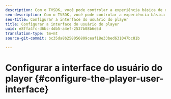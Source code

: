 ```yaml
---
description: Com o TVSDK, você pode controlar a experiência básica de reprodução de vídeo e ao vivo sob demanda (VOD). O TVSDK fornece métodos e propriedades na instância do player que você pode usar para configurar a interface do usuário do player.
seo-description: Com o TVSDK, você pode controlar a experiência básica de reprodução de vídeo e ao vivo sob demanda (VOD). O TVSDK fornece métodos e propriedades na instância do player que você pode usar para configurar a interface do usuário do player.
seo-title: Configurar a interface do usuário do player
title: Configurar a interface do usuário do player
uuid: e8ffa4fc-d6bc-4db5-a4ef-2537b08b6e5d
translation-type: tm+mt
source-git-commit: bc35da8b258056809ceaf18e33bed631047bc81b

---
```



# Configurar a interface do usuário do player {#configure-the-player-user-interface}
